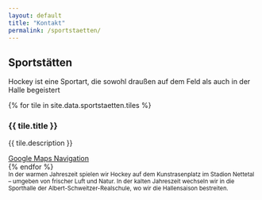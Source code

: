 ```yaml
---
layout: default
title: "Kontakt"
permalink: /sportstaetten/
---
```


## Sportstätten

Hockey ist eine Sportart, die sowohl draußen auf dem Feld als auch in der Halle begeistert  

<div class="tiles-container">
    {% for tile in site.data.sportstaetten.tiles %}
    <div class="tile">
        <h3>{{ tile.title }}</h3>
        <p>{{ tile.description }}</p>
        <a href="{{ tile.map_link }}" target="_blank">Google Maps Navigation</a>
    </div>
    {% endfor %}
</div>

<small>  
    In der warmen Jahreszeit spielen wir Hockey auf dem Kunstrasenplatz im Stadion Nettetal – umgeben von frischer Luft und Natur.  
    In der kalten Jahreszeit wechseln wir in die Sporthalle der Albert-Schweitzer-Realschule, wo wir die Hallensaison bestreiten.  
</small>